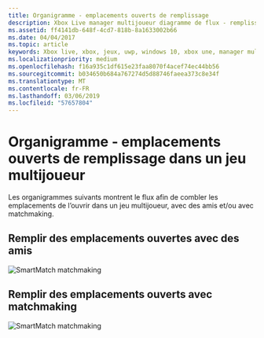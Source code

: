 ```yaml
---
title: Organigramme - emplacements ouverts de remplissage
description: Xbox Live manager multijoueur diagramme de flux - remplissage des emplacements ouvert dans un jeu multijoueur.
ms.assetid: ff4141db-648f-4cd7-818b-8a1633002b66
ms.date: 04/04/2017
ms.topic: article
keywords: Xbox live, xbox, jeux, uwp, windows 10, xbox une, manager multijoueur, diagramme de flux
ms.localizationpriority: medium
ms.openlocfilehash: f16a935c1df615e23faa8070f4acef74ec44bb56
ms.sourcegitcommit: b034650b684a767274d5d88746faeea373c8e34f
ms.translationtype: MT
ms.contentlocale: fr-FR
ms.lasthandoff: 03/06/2019
ms.locfileid: "57657804"
---
```

# <a name="flowchart---fill-open-slots-in-a-multiplayer-game"></a>Organigramme - emplacements ouverts de remplissage dans un jeu multijoueur

Les organigrammes suivants montrent le flux afin de combler les emplacements de l’ouvrir dans un jeu multijoueur, avec des amis et/ou avec matchmaking.

## <a name="fill-open-slots-with-friends"></a>Remplir des emplacements ouvertes avec des amis

![SmartMatch matchmaking](../../../images/multiplayer/mpm-fill-open-slots-with-friends.png)

## <a name="fill-open-slots-with-matchmaking"></a>Remplir des emplacements ouverts avec matchmaking

![SmartMatch matchmaking](../../../images/multiplayer/mpm-fill-open-slots-with-matchmaking.png)

